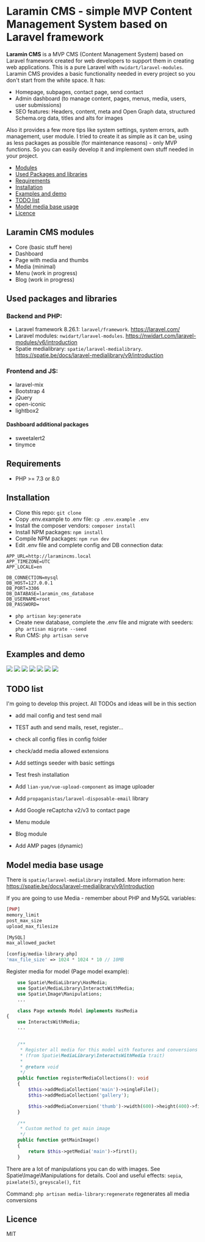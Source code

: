 # Laramin CMS - simple MVP Content Management System based on Laravel framework


**Laramin CMS** is a MVP CMS (Content Management System) based on Laravel framework created for web developers to support them in creating web applications. This is a pure Laravel with `nwidart/laravel-modules`. Laramin CMS provides a basic functionality needed in every project so you don't start from the white space. It has: 
- Homepage, subpages, contact page, send contact
- Admin dashboard (to manage content, pages, menus, media, users, user submissions)
- SEO features: Headers, content, meta and Open Graph data, structured Schema.org data, titles and alts for images

Also it provides a few more tips like system settings, system errors, auth management, user module. 
I tried to create it as simple as it can be, using as less packages as possible (for maintenance reasons) - only MVP functions. So you can easily develop it and implement own stuff needed in your project. 


- [Modules](#laramin-cms-modules)
- [Used Packages and libraries](#used-packages-and-libraries)
- [Requirements](#requirements)
- [Installation](#installation)
- [Examples and demo](#examples-and-demo)
- [TODO list](#todo-list)
- [Model media base usage](#model-media-base-usage)
- [Licence](#Licence)

## Laramin CMS modules
 - Core (basic stuff here)
 - Dashboard
 - Page with media and thumbs
 - Media (minimal)
 - Menu (work in progress)
 - Blog (work in progress)

## Used packages and libraries
### Backend and PHP:
 - Laravel framework 8.26.1: `laravel/framework`. https://laravel.com/
 - Laravel modules: `nwidart/laravel-modules`. https://nwidart.com/laravel-modules/v6/introduction
 - Spatie medialibrary: `spatie/laravel-medialibrary`. https://spatie.be/docs/laravel-medialibrary/v9/introduction
### Frontend and JS:
 - laravel-mix
 - Bootstrap 4
 - jQuery
 - open-iconic
 - lightbox2
#### Dashboard additional packages
 - sweetalert2
 - tinymce


 ## Requirements
- PHP >= 7.3 or 8.0

## Installation
 * Clone this repo: `git clone`
 * Copy .env.example to .env file: `cp .env.example .env`
 * Install the composer vendors: `composer install`
 * Install NPM packages: `npm install`
 * Compile NPM packages: `npm run dev`
 * Edit .env file and complete config and DB connection data:
 ```
APP_URL=http://laramincms.local
APP_TIMEZONE=UTC
APP_LOCALE=en

DB_CONNECTION=mysql
DB_HOST=127.0.0.1
DB_PORT=3306
DB_DATABASE=laramin_cms_database
DB_USERNAME=root
DB_PASSWORD=
 ```
 * `php artisan key:generate`
 * Create new database, complete the .env file and migrate with seeders: `php artisan migrate --seed`
 * Run CMS: `php artisan serve`


## Examples and demo

<img src="github_images/laramin_cms_dashboard.jpg" />
<img src="github_images/laramin_cms_users.jpg" />
<img src="github_images/laramin_cms_page_1.jpg" />
<img src="github_images/laramin_cms_page_2.jpg" />
<img src="github_images/tiny_mce_edit_image.jpg" />
<img src="github_images/supgage_1.jpg" />
<img src="github_images/subpage_gallery.jpg" />


## TODO list
I'm going to develop this project. All TODOs and ideas will be in this section

* add mail config and test send mail
* TEST auth and send mails, reset, register...
* check all config files in config folder
* check/add media allowed extensions
* Add settings seeder with basic settings
* Test fresh installation

* Add `lian-yue/vue-upload-component` as image uploader
* Add `propaganistas/laravel-disposable-email` library
* Add Google reCaptcha v2/v3 to contact page
* Menu module
* Blog module
* Add AMP pages (dynamic)


## Model media base usage

There is `spatie/laravel-medialibrary` installed. More information here: https://spatie.be/docs/laravel-medialibrary/v9/introduction

If you are going to use Media - remember about PHP and MySQL variables:

```php
[PHP]
memory_limit
post_max_size
upload_max_filesize

[MySQL]
max_allowed_packet

[config/media-library.php]
'max_file_size' => 1024 * 1024 * 10 // 10MB
```

Register media for model (Page model example):
```php
    use Spatie\MediaLibrary\HasMedia;
    use Spatie\MediaLibrary\InteractsWithMedia;
    use Spatie\Image\Manipulations;
    ...

    class Page extends Model implements HasMedia
{
    use InteractsWithMedia;
    ...


    /**
     * Register all media for this model with features and conversions
     * (from Spatie\MediaLibrary\InteractsWithMedia trait)
     * 
     * @return void
     */
    public function registerMediaCollections(): void
    {
        $this->addMediaCollection('main')->singleFile();
        $this->addMediaCollection('gallery');

        $this->addMediaConversion('thumb')->width(600)->height(400)->fit(Manipulations::FIT_CROP, 600, 400);
    }

    /**
     * Custom method to get main image
     */
    public function getMainImage()
    {
        return $this->getMedia('main')->first();
    }
```

There are a lot of manipulations you can do with images. See Spatie\Image\Manipulations for details. Cool and useful effects: `sepia`, `pixelate(5)`, `greyscale()`, `fit`

Command: `php artisan media-library:regenerate` regenerates all media conversions

## Licence

MIT